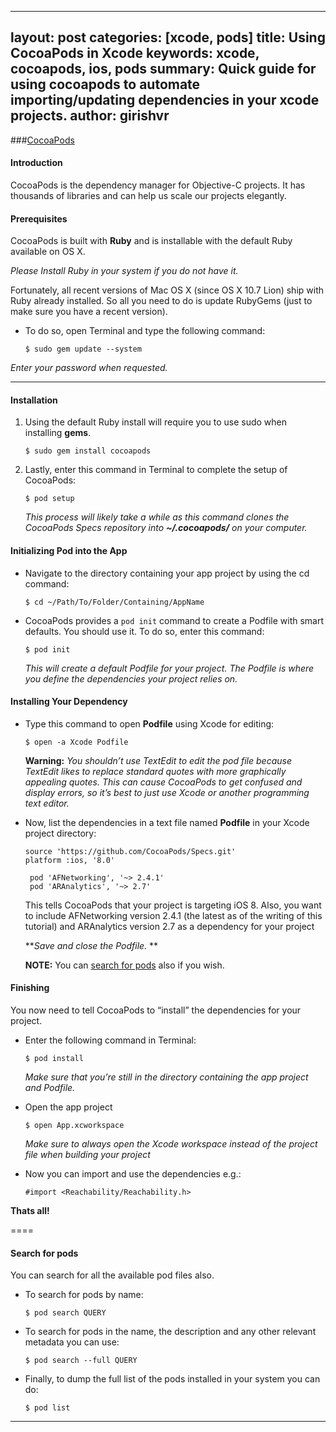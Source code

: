 
---
layout: post
categories: [xcode, pods]
title: Using CocoaPods in Xcode
keywords: xcode, cocoapods, ios, pods
summary: Quick guide for using cocoapods to automate importing/updating dependencies in your xcode projects.
author: girishvr
---



###[CocoaPods](http://cocoapods.org/)

#### Introduction
CocoaPods is the dependency manager for Objective-C projects. It has thousands of libraries and can help us scale our projects elegantly.

#### Prerequisites
CocoaPods is built with **Ruby** and is installable with the default Ruby available on OS X. 

*Please Install Ruby in your system if you do not have it.*

Fortunately, all recent versions of Mac OS X (since OS X 10.7 Lion) ship with Ruby already installed. So all you need to do is update RubyGems (just to make sure you have a recent version).

 - To do so, open Terminal and type the following command:

    `$ sudo gem update --system`

*Enter your password when requested.*

-----
#### Installation

1. Using the default Ruby install will require you to use sudo when installing **gems**. 

     `$ sudo gem install cocoapods`

2. Lastly, enter this command in Terminal to complete the setup of CocoaPods:

     `$ pod setup`

   *This process will likely take a while as this command clones the CocoaPods Specs repository into  **~/.cocoapods/**  on your computer.*



#### Initializing Pod into the App

- Navigate to the directory containing your app project by using the cd command:

    `$ cd ~/Path/To/Folder/Containing/AppName`


- CocoaPods provides a `pod init` command to create a Podfile with smart defaults. You should use it.
To do so, enter this command:

    `$ pod init`

     *This will create a default Podfile for your project. The Podfile is where you define the dependencies your project relies on.*



#### Installing Your Dependency

* Type this command to open **Podfile** using Xcode for editing:

    `$ open -a Xcode Podfile`

    **Warning:** *You shouldn’t use TextEdit to edit the pod file because TextEdit likes to replace standard quotes with more graphically appealing quotes. This can cause CocoaPods to get confused and display errors, so it’s best to just use Xcode or another programming text editor.*



* Now, list the dependencies in a text file named **Podfile** in your Xcode project directory:


  
      source 'https://github.com/CocoaPods/Specs.git' 
      platform :ios, '8.0'

       pod 'AFNetworking', '~> 2.4.1'
       pod 'ARAnalytics', '~> 2.7' 


  This tells CocoaPods that your project is targeting iOS 8.
Also, you want to include AFNetworking version 2.4.1 (the latest as of the writing of this tutorial) and ARAnalytics version 2.7 as a dependency for your project

    ***Save and close the Podfile.*
**

    **NOTE:** You can [search for pods](#search-for-pods) also if you wish.



#### Finishing

   You now need to tell CocoaPods to “install” the dependencies for your project. 

- Enter the following command in Terminal:

   `$ pod install`

   *Make sure that you’re still in the directory containing the app project and Podfile.*

- Open the app project
 
 
   `$ open App.xcworkspace`
   
  *Make sure to always open the Xcode workspace instead of the project file when building your project*


- Now you can import and use the dependencies e.g.:
  
      #import <Reachability/Reachability.h>
    
**Thats all!**

====


#### Search for pods
You can search for all the available pod files also.

- To search for pods by name:

    `$ pod search QUERY`

- To search for pods in the name, the description and any other relevant metadata you can use:

    `$ pod search --full QUERY`

- Finally, to dump the full list of the pods installed in your system you can do:

    `$ pod list`


------


